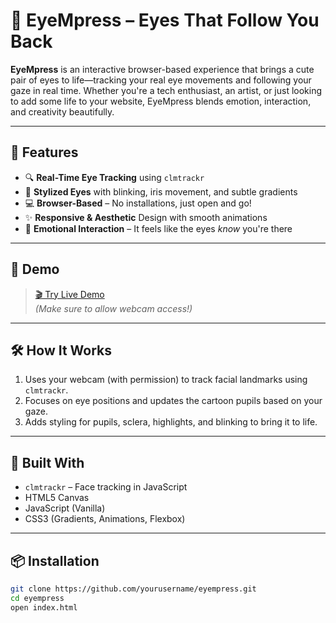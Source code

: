 # 👀 EyeMpress – Eyes That Follow You Back

**EyeMpress** is an interactive browser-based experience that brings a cute pair of  eyes to life—tracking your real eye movements and following your gaze in real time. Whether you're a tech enthusiast, an artist, or just looking to add some life to your website, EyeMpress blends emotion, interaction, and creativity beautifully.

---

## 🌟 Features

- 🔍 **Real-Time Eye Tracking** using `clmtrackr`
- 🎨 **Stylized Eyes** with blinking, iris movement, and subtle gradients
- 💻 **Browser-Based** – No installations, just open and go!
- ✨ **Responsive & Aesthetic** Design with smooth animations
- 🎯 **Emotional Interaction** – It feels like the eyes *know* you're there

---

## 🚀 Demo

> [🎬 Try Live Demo](https://your-website-link.com)  
*(Make sure to allow webcam access!)*

---

## 🛠️ How It Works

1. Uses your webcam (with permission) to track facial landmarks using `clmtrackr`.
2. Focuses on eye positions and updates the cartoon pupils based on your gaze.
3. Adds styling for pupils, sclera, highlights, and blinking to bring it to life.

---

## 🧰 Built With

- `clmtrackr` – Face tracking in JavaScript
- HTML5 Canvas
- JavaScript (Vanilla)
- CSS3 (Gradients, Animations, Flexbox)

---

## 📦 Installation

```bash
git clone https://github.com/yourusername/eyempress.git
cd eyempress
open index.html
